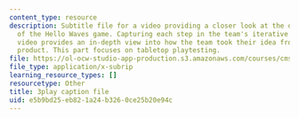 ```yaml
---
content_type: resource
description: Subtitle file for a video providing a closer look at the development
  of the Hello Waves game. Capturing each step in the team's iterative process, the
  video provides an in-depth view into how the team took their idea from pitch to
  product. This part focuses on tabletop playtesting.
file: https://ol-ocw-studio-app-production.s3.amazonaws.com/courses/cms-611j-creating-video-games-fall-2014/e5b9bd25eb821a24b3260ce25b20e94c_lxpXowuUdKw.srt
file_type: application/x-subrip
learning_resource_types: []
resourcetype: Other
title: 3play caption file
uid: e5b9bd25-eb82-1a24-b326-0ce25b20e94c
---
```


